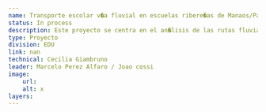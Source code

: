 ```yaml
---
name: Transporte escolar v�a fluvial en escuelas ribere�as de Manaos/Par� (Brasil)
status: In process
description: Este proyecto se centra en el an�lisis de las rutas fluviales de transporte escolar para las escuelas ribere�as de Manaos. Se llevar� a cabo una estimaci�n de rutas eficientes, teniendo en cuenta la ubicaci�n de los hogares de los ni�os y las escuelas. Adem�s, se realizar�n simulaciones para evaluar el impacto del cambio clim�tico, como sequ�as e inundaciones, en la accesibilidad a las escuelas. Soluci�n similar va a ser implementada em Par�.
type: Proyecto
division: EDU
link: nan
technical: Cecilia Giambruno
leader: Marcelo Perez Alfaro / Joao cossi
image: 
    url:
    alt: x
layers:
---
```

    